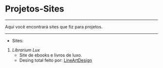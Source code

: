 # Projetos-Sites
---
 Aqui você encontrará sites que fiz para projetos.
 ***
- Sites: 
1. *Librarium Lux*
   - Site de ebooks e livros de luxo.
   - Desing total feito por: [LineArtDesign](https::/www.instagram.com/line_artdesign)
 
